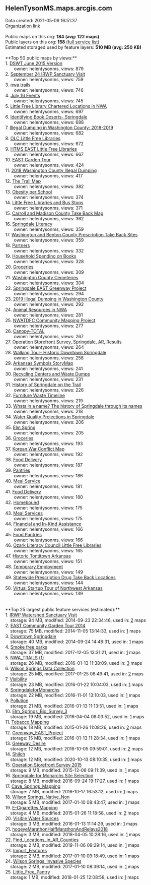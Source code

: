 <h2>HelenTysonMS.maps.arcgis.com</h2> Data created: 2021-05-06 16:51:37 <br /><a target='new' href='https://HelenTysonMS.maps.arcgis.com'>Organization link</a><br /><br />Public maps on this org: <b>184 (avg: 122 maps)</b><br />Public layers on this org: <b>158 </b>(<a target='new' href='https://services.arcgis.com/5aOpjxVgr7iGrPBB/ArcGIS/rest/services'>full service list</a>)<br />Estimated storaged used by feature layers: <b>510 MB (avg: 250 KB)</b><br /><br />**Top 50 public maps by views:**<br />  1. <a target='new' href='https://www.arcgis.com/home/item.html?id=45f578ae71ce433fb7bd0e94892a6daf'>DSWT June 2015 Version</a> <br />  &nbsp;&nbsp;&nbsp;&nbsp; &nbsp;&nbsp;owner: helentysonms, views: 879<br />  2. <a target='new' href='https://www.arcgis.com/home/item.html?id=9cfb67613f4d418f92a1af61e24395bc'>September 24 IRWP Sanctuary Visit</a> <br />  &nbsp;&nbsp;&nbsp;&nbsp; &nbsp;&nbsp;owner: helentysonms, views: 759<br />  3. <a target='new' href='https://www.arcgis.com/home/item.html?id=19b2fdfff5d1496c9b53d4296e9d7c2e'>nwa trails</a> <br />  &nbsp;&nbsp;&nbsp;&nbsp; &nbsp;&nbsp;owner: helentysonms, views: 746<br />  4. <a target='new' href='https://www.arcgis.com/home/item.html?id=618f73e7ad0b453c88ec6e1fa1f66ae6'>July 16 Events</a> <br />  &nbsp;&nbsp;&nbsp;&nbsp; &nbsp;&nbsp;owner: helentysonms, views: 745<br />  5. <a target='new' href='https://www.arcgis.com/home/item.html?id=c897f81c44cb432d8c3e9b2456708156'>Little Free Library Chartered Locations in NWA</a> <br />  &nbsp;&nbsp;&nbsp;&nbsp; &nbsp;&nbsp;owner: helentysonms, views: 697<br />  6. <a target='new' href='https://www.arcgis.com/home/item.html?id=ee5ef7cc1501470f976aa790af9b6649'>Identifying Book Deserts- Springdale</a> <br />  &nbsp;&nbsp;&nbsp;&nbsp; &nbsp;&nbsp;owner: helentysonms, views: 688<br />  7. <a target='new' href='https://www.arcgis.com/home/item.html?id=a6d7ceb5d2fa493db27157bf9ae9ea57'>Illegal Dumping in Washington County: 2018-2019</a> <br />  &nbsp;&nbsp;&nbsp;&nbsp; &nbsp;&nbsp;owner: helentysonms, views: 682<br />  8. <a target='new' href='https://www.arcgis.com/home/item.html?id=94a69f0f6e654575ab345e9fc01fa281'>OLC Little Free Libraries</a> <br />  &nbsp;&nbsp;&nbsp;&nbsp; &nbsp;&nbsp;owner: helentysonms, views: 672<br />  9. <a target='new' href='https://www.arcgis.com/home/item.html?id=1223f719287c49e5b006d7645788b5c4'>HTMS EAST Little Free Libraries</a> <br />  &nbsp;&nbsp;&nbsp;&nbsp; &nbsp;&nbsp;owner: helentysonms, views: 667<br />  10. <a target='new' href='https://www.arcgis.com/home/item.html?id=777b5a67305f4338a060ff8daf0536d3'>EAST Garden Tour</a> <br />  &nbsp;&nbsp;&nbsp;&nbsp; &nbsp;&nbsp;owner: helentysonms, views: 424<br />  11. <a target='new' href='https://www.arcgis.com/home/item.html?id=7823cb3440a346e29626684da81f60cc'>2018 Washington County Illegal Dumping</a> <br />  &nbsp;&nbsp;&nbsp;&nbsp; &nbsp;&nbsp;owner: helentysonms, views: 417<br />  12. <a target='new' href='https://www.arcgis.com/home/item.html?id=7e848012941647c5842f05b9fb2c131c'>The Trail Map</a> <br />  &nbsp;&nbsp;&nbsp;&nbsp; &nbsp;&nbsp;owner: helentysonms, views: 382<br />  13. <a target='new' href='https://www.arcgis.com/home/item.html?id=4b1dce08aa48441eb3550f69e51c0ce9'>Obesity per School</a> <br />  &nbsp;&nbsp;&nbsp;&nbsp; &nbsp;&nbsp;owner: helentysonms, views: 374<br />  14. <a target='new' href='https://www.arcgis.com/home/item.html?id=87e5829f0c944a7e90d8223ffb027e2f'>Little Free Libraries and Bus Stops</a> <br />  &nbsp;&nbsp;&nbsp;&nbsp; &nbsp;&nbsp;owner: helentysonms, views: 371<br />  15. <a target='new' href='https://www.arcgis.com/home/item.html?id=b175f9589f88438aa3c0a87bf05c8945'>Carroll and Madison County Take Back Map</a> <br />  &nbsp;&nbsp;&nbsp;&nbsp; &nbsp;&nbsp;owner: helentysonms, views: 362<br />  16. <a target='new' href='https://www.arcgis.com/home/item.html?id=8281cee4e1644758ac4cfe4e0f49ee8f'>Springdale Literacy</a> <br />  &nbsp;&nbsp;&nbsp;&nbsp; &nbsp;&nbsp;owner: helentysonms, views: 359<br />  17. <a target='new' href='https://www.arcgis.com/home/item.html?id=750a3c140ea44934aad8f87f747aca59'>Washington and Benton County Prescription Take Back Sites</a> <br />  &nbsp;&nbsp;&nbsp;&nbsp; &nbsp;&nbsp;owner: helentysonms, views: 359<br />  18. <a target='new' href='https://www.arcgis.com/home/item.html?id=5dd78281c0514bf58a2a5b9ca6a993fa'>Partners</a> <br />  &nbsp;&nbsp;&nbsp;&nbsp; &nbsp;&nbsp;owner: helentysonms, views: 332<br />  19. <a target='new' href='https://www.arcgis.com/home/item.html?id=2678c28e08b3412ebadcf6c21f2f0848'>Household Spending on Books</a> <br />  &nbsp;&nbsp;&nbsp;&nbsp; &nbsp;&nbsp;owner: helentysonms, views: 328<br />  20. <a target='new' href='https://www.arcgis.com/home/item.html?id=a00ef31df0c64546b232ead41d92cd70'>  Groceries</a> <br />  &nbsp;&nbsp;&nbsp;&nbsp; &nbsp;&nbsp;owner: helentysonms, views: 309<br />  21. <a target='new' href='https://www.arcgis.com/home/item.html?id=f165bc84fe52477ab357dd281d911380'>Washington County Cemeteries</a> <br />  &nbsp;&nbsp;&nbsp;&nbsp; &nbsp;&nbsp;owner: helentysonms, views: 304<br />  22. <a target='new' href='https://www.arcgis.com/home/item.html?id=083589b6d3f54fe2818e58613a899806'>Springdale EAST Greenway Project</a> <br />  &nbsp;&nbsp;&nbsp;&nbsp; &nbsp;&nbsp;owner: helentysonms, views: 294<br />  23. <a target='new' href='https://www.arcgis.com/home/item.html?id=a9513a8ad5aa4fbbadd92d2712e33637'>2019 Illegal Dumping in Washington County</a> <br />  &nbsp;&nbsp;&nbsp;&nbsp; &nbsp;&nbsp;owner: helentysonms, views: 292<br />  24. <a target='new' href='https://www.arcgis.com/home/item.html?id=ceb75a52430d4da1baf0fc820214dd05'>Animal Resources in NWA</a> <br />  &nbsp;&nbsp;&nbsp;&nbsp; &nbsp;&nbsp;owner: helentysonms, views: 281<br />  25. <a target='new' href='https://www.arcgis.com/home/item.html?id=1b20415ef96b46bcb477db53777ece55'>NWATDFC Community Mapping Project</a> <br />  &nbsp;&nbsp;&nbsp;&nbsp; &nbsp;&nbsp;owner: helentysonms, views: 277<br />  26. <a target='new' href='https://www.arcgis.com/home/item.html?id=ac7d4ad0660e4cdfac311bb532bff1df'>Canopy-TOTAL</a> <br />  &nbsp;&nbsp;&nbsp;&nbsp; &nbsp;&nbsp;owner: helentysonms, views: 267<br />  27. <a target='new' href='https://www.arcgis.com/home/item.html?id=20f702f742244a8ba02c2eaec1d3ed98'>Operation Storefront Survey, Springdale, AR, Results</a> <br />  &nbsp;&nbsp;&nbsp;&nbsp; &nbsp;&nbsp;owner: helentysonms, views: 264<br />  28. <a target='new' href='https://www.arcgis.com/home/item.html?id=21f73ac2522144b2877e303ea3053384'>Walking Tour- Historic Downtown Springdale</a> <br />  &nbsp;&nbsp;&nbsp;&nbsp; &nbsp;&nbsp;owner: helentysonms, views: 258<br />  29. <a target='new' href='https://www.arcgis.com/home/item.html?id=2cab6837f33d4efa9aa157d82718dff8'>Arkansas Symbols StoryMap</a> <br />  &nbsp;&nbsp;&nbsp;&nbsp; &nbsp;&nbsp;owner: helentysonms, views: 241<br />  30. <a target='new' href='https://www.arcgis.com/home/item.html?id=ec2c322a41e44fe9acd3414d862d37cb'>Recycling Centers and Waste Dumps</a> <br />  &nbsp;&nbsp;&nbsp;&nbsp; &nbsp;&nbsp;owner: helentysonms, views: 231<br />  31. <a target='new' href='https://www.arcgis.com/home/item.html?id=dbbf6414ccea45cbbe1e7c58ab64c62a'>History of Springdale on the Trail</a> <br />  &nbsp;&nbsp;&nbsp;&nbsp; &nbsp;&nbsp;owner: helentysonms, views: 226<br />  32. <a target='new' href='https://www.arcgis.com/home/item.html?id=4a1f1cb792584206bd2dd9d3f31429c2'>Furniture Waste Timeline</a> <br />  &nbsp;&nbsp;&nbsp;&nbsp; &nbsp;&nbsp;owner: helentysonms, views: 219<br />  33. <a target='new' href='https://www.arcgis.com/home/item.html?id=6a6f7cf96b224b6abefaf8f5026eee24'>Whats in a name? The history of Springdale through its names</a> <br />  &nbsp;&nbsp;&nbsp;&nbsp; &nbsp;&nbsp;owner: helentysonms, views: 218<br />  34. <a target='new' href='https://www.arcgis.com/home/item.html?id=3c8d3d2d507b460ab058040f8ad434dc'>Water Quality Projections in Springdale</a> <br />  &nbsp;&nbsp;&nbsp;&nbsp; &nbsp;&nbsp;owner: helentysonms, views: 206<br />  35. <a target='new' href='https://www.arcgis.com/home/item.html?id=3bf65d5ea4144bf4a7040259d5140fb9'>Elm Spring</a> <br />  &nbsp;&nbsp;&nbsp;&nbsp; &nbsp;&nbsp;owner: helentysonms, views: 205<br />  36. <a target='new' href='https://www.arcgis.com/home/item.html?id=29221954f9544edabdeb987364192a13'> Groceries</a> <br />  &nbsp;&nbsp;&nbsp;&nbsp; &nbsp;&nbsp;owner: helentysonms, views: 193<br />  37. <a target='new' href='https://www.arcgis.com/home/item.html?id=2980a55d3e3a4843abb46091915df613'>Korean War Conflict Map</a> <br />  &nbsp;&nbsp;&nbsp;&nbsp; &nbsp;&nbsp;owner: helentysonms, views: 192<br />  38. <a target='new' href='https://www.arcgis.com/home/item.html?id=843e25b8b9824155880aeb75a3ba30bb'> Food Delivery</a> <br />  &nbsp;&nbsp;&nbsp;&nbsp; &nbsp;&nbsp;owner: helentysonms, views: 187<br />  39. <a target='new' href='https://www.arcgis.com/home/item.html?id=086037b683194b20a704e3834db25620'>Pantries</a> <br />  &nbsp;&nbsp;&nbsp;&nbsp; &nbsp;&nbsp;owner: helentysonms, views: 186<br />  40. <a target='new' href='https://www.arcgis.com/home/item.html?id=92a8ab1909664d678c504eca97be7a2f'>Meal Service</a> <br />  &nbsp;&nbsp;&nbsp;&nbsp; &nbsp;&nbsp;owner: helentysonms, views: 181<br />  41. <a target='new' href='https://www.arcgis.com/home/item.html?id=5b72bb7a874f4174a26e99b4b5ac2300'>Food Delivery</a> <br />  &nbsp;&nbsp;&nbsp;&nbsp; &nbsp;&nbsp;owner: helentysonms, views: 180<br />  42. <a target='new' href='https://www.arcgis.com/home/item.html?id=55128d5102a14380a38333d09be92cfb'>Homebound</a> <br />  &nbsp;&nbsp;&nbsp;&nbsp; &nbsp;&nbsp;owner: helentysonms, views: 175<br />  43. <a target='new' href='https://www.arcgis.com/home/item.html?id=cf256deaa811406888eb88dc5b5e0bd9'>Meal Services</a> <br />  &nbsp;&nbsp;&nbsp;&nbsp; &nbsp;&nbsp;owner: helentysonms, views: 175<br />  44. <a target='new' href='https://www.arcgis.com/home/item.html?id=b152163a0c9240f7ab21d8069b08a5d8'>Financial and In-Kind Assistance </a> <br />  &nbsp;&nbsp;&nbsp;&nbsp; &nbsp;&nbsp;owner: helentysonms, views: 166<br />  45. <a target='new' href='https://www.arcgis.com/home/item.html?id=0c0d8fc416074db2aa8eb876c653673d'>Food Pantries</a> <br />  &nbsp;&nbsp;&nbsp;&nbsp; &nbsp;&nbsp;owner: helentysonms, views: 166<br />  46. <a target='new' href='https://www.arcgis.com/home/item.html?id=9503967fce644989959c1774fc32591a'>Ozark Literacy Council Little Free Libraries</a> <br />  &nbsp;&nbsp;&nbsp;&nbsp; &nbsp;&nbsp;owner: helentysonms, views: 165<br />  47. <a target='new' href='https://www.arcgis.com/home/item.html?id=c8c0fcefe2f44f4aa1d4f74b8b7860b7'>Historic Tontitown Arkansas</a> <br />  &nbsp;&nbsp;&nbsp;&nbsp; &nbsp;&nbsp;owner: helentysonms, views: 151<br />  48. <a target='new' href='https://www.arcgis.com/home/item.html?id=1375232b9bcf4d40851414bea5268bd3'>Temporary Employment </a> <br />  &nbsp;&nbsp;&nbsp;&nbsp; &nbsp;&nbsp;owner: helentysonms, views: 149<br />  49. <a target='new' href='https://www.arcgis.com/home/item.html?id=3253d02a344d42be870a231e86fa4ccb'>Statewide Prescription Drug Take Back Locations</a> <br />  &nbsp;&nbsp;&nbsp;&nbsp; &nbsp;&nbsp;owner: helentysonms, views: 144<br />  50. <a target='new' href='https://www.arcgis.com/home/item.html?id=2804d1edf9404882b3d0945907d7683d'>Virtual Startup Tour of Northwest Arkansas</a> <br />  &nbsp;&nbsp;&nbsp;&nbsp; &nbsp;&nbsp;owner: helentysonms, views: 139<br /><br /><br />**Top 25 largest public feature services (estimated):**<br /> 1. <a target='new' href='https://www.arcgis.com/home/item.html?id=fea2400289f64eb59c003a89bc943aa6'>IRWP Watershed Sanctuary Visit</a><br /> &nbsp;&nbsp;&nbsp;&nbsp;storage: 94 MB, modified: 2014-09-23 22:34:46,  used in: <a target='new' href='https://ed-ind-tb.s3-us-west-1.amazonaws.com/ADI/fea2400289f64eb59c003a89bc943aa6.html'> 2</a> maps<br /> 2. <a target='new' href='https://www.arcgis.com/home/item.html?id=3bd68c01c62b48fdb0a9329912fd8438'>EAST Community Garden Tour 2014</a><br /> &nbsp;&nbsp;&nbsp;&nbsp;storage: 75 MB, modified: 2014-11-05 13:14:33,  used in: <a target='new' href='https://ed-ind-tb.s3-us-west-1.amazonaws.com/ADI/3bd68c01c62b48fdb0a9329912fd8438.html'> 1</a> maps<br /> 3. <a target='new' href='https://www.arcgis.com/home/item.html?id=315b846ce1534136aa9d89a61afcd133'>Downtown Springdale</a><br /> &nbsp;&nbsp;&nbsp;&nbsp;storage: 40 MB, modified: 2014-09-24 14:46:31,  used in: <a target='new' href='https://ed-ind-tb.s3-us-west-1.amazonaws.com/ADI/315b846ce1534136aa9d89a61afcd133.html'> 1</a> maps<br /> 4. <a target='new' href='https://www.arcgis.com/home/item.html?id=d0d6681f641c45478341014119b2dee4'>Smoke free parks</a><br /> &nbsp;&nbsp;&nbsp;&nbsp;storage: 37 MB, modified: 2017-12-05 13:31:21,  used in: <a target='new' href='https://ed-ind-tb.s3-us-west-1.amazonaws.com/ADI/d0d6681f641c45478341014119b2dee4.html'> 1</a> maps<br /> 5. <a target='new' href='https://www.arcgis.com/home/item.html?id=e9b5c148bcd64f1b9db2da7e7223d1e5'>NWA_TRAILS (1)</a><br /> &nbsp;&nbsp;&nbsp;&nbsp;storage: 26 MB, modified: 2016-01-13 11:38:09,  used in: <a target='new' href='https://ed-ind-tb.s3-us-west-1.amazonaws.com/ADI/e9b5c148bcd64f1b9db2da7e7223d1e5.html'> 3</a> maps<br /> 6. <a target='new' href='https://www.arcgis.com/home/item.html?id=da590533009a484d9976377a48ecbae2'>Wilson Springs Data Collection</a><br /> &nbsp;&nbsp;&nbsp;&nbsp;storage: 25 MB, modified: 2017-01-25 08:49:41,  used in: <a target='new' href='https://ed-ind-tb.s3-us-west-1.amazonaws.com/ADI/da590533009a484d9976377a48ecbae2.html'> 2</a> maps<br /> 7. <a target='new' href='https://www.arcgis.com/home/item.html?id=3ae18e4d05bd43f38d568a51481bf9e8'>Visibility</a><br /> &nbsp;&nbsp;&nbsp;&nbsp;storage: 23 MB, modified: 2016-01-22 10:04:03,  used in: <a target='new' href='https://ed-ind-tb.s3-us-west-1.amazonaws.com/ADI/3ae18e4d05bd43f38d568a51481bf9e8.html'> 1</a> maps<br /> 8. <a target='new' href='https://www.arcgis.com/home/item.html?id=b9dca0d8682d4496b2d2e32eb73072f5'>SpringdaleforMonarchs</a><br /> &nbsp;&nbsp;&nbsp;&nbsp;storage: 22 MB, modified: 2016-11-01 13:10:03,  used in: <a target='new' href='https://ed-ind-tb.s3-us-west-1.amazonaws.com/ADI/b9dca0d8682d4496b2d2e32eb73072f5.html'> 1</a> maps<br /> 9. <a target='new' href='https://www.arcgis.com/home/item.html?id=296212aedb484588aaad748029a58c29'>Pollution</a><br /> &nbsp;&nbsp;&nbsp;&nbsp;storage: 21 MB, modified: 2016-01-13 11:13:51,  used in: <a target='new' href='https://ed-ind-tb.s3-us-west-1.amazonaws.com/ADI/296212aedb484588aaad748029a58c29.html'> 1</a> maps<br /> 10. <a target='new' href='https://www.arcgis.com/home/item.html?id=80da89f8aa134f9db092e1836431ca7b'>Elm_Springs_Bio_Survey_3</a><br /> &nbsp;&nbsp;&nbsp;&nbsp;storage: 19 MB, modified: 2016-04-04 08:03:52,  used in: <a target='new' href='https://ed-ind-tb.s3-us-west-1.amazonaws.com/ADI/80da89f8aa134f9db092e1836431ca7b.html'> 1</a> maps<br /> 11. <a target='new' href='https://www.arcgis.com/home/item.html?id=cba8d0372851476c985c6a6b8d8dc222'>Tobacco Mapping</a><br /> &nbsp;&nbsp;&nbsp;&nbsp;storage: 18 MB, modified: 2015-01-26 11:08:26,  used in: <a target='new' href='https://ed-ind-tb.s3-us-west-1.amazonaws.com/ADI/cba8d0372851476c985c6a6b8d8dc222.html'> 2</a> maps<br /> 12. <a target='new' href='https://www.arcgis.com/home/item.html?id=c86d8350f56c4d0dbf7cbd2b6f5fff93'>Greenway_EAST_Project</a><br /> &nbsp;&nbsp;&nbsp;&nbsp;storage: 15 MB, modified: 2016-01-13 11:28:34,  used in: <a target='new' href='https://ed-ind-tb.s3-us-west-1.amazonaws.com/ADI/c86d8350f56c4d0dbf7cbd2b6f5fff93.html'> 1</a> maps<br /> 13. <a target='new' href='https://www.arcgis.com/home/item.html?id=7c83c7dac2bb40d29a8bd258fa0ce4e5'>Greeway_Desire</a><br /> &nbsp;&nbsp;&nbsp;&nbsp;storage: 12 MB, modified: 2016-10-05 09:59:01,  used in: <a target='new' href='https://ed-ind-tb.s3-us-west-1.amazonaws.com/ADI/7c83c7dac2bb40d29a8bd258fa0ce4e5.html'> 2</a> maps<br /> 14. <a target='new' href='https://www.arcgis.com/home/item.html?id=211b6f9c28724d2fb526c6350a0f2be8'>Shiloh</a><br /> &nbsp;&nbsp;&nbsp;&nbsp;storage: 12 MB, modified: 2020-10-13 08:10:35,  used in: <a target='new' href='https://ed-ind-tb.s3-us-west-1.amazonaws.com/ADI/211b6f9c28724d2fb526c6350a0f2be8.html'> 1</a> maps<br /> 15. <a target='new' href='https://www.arcgis.com/home/item.html?id=218346ce8f3244f98a2a529b1721952f'>Operation Storefront Survey 2015</a><br /> &nbsp;&nbsp;&nbsp;&nbsp;storage: 9 MB, modified: 2015-12-08 09:11:39,  used in: <a target='new' href='https://ed-ind-tb.s3-us-west-1.amazonaws.com/ADI/218346ce8f3244f98a2a529b1721952f.html'> 1</a> maps<br /> 16. <a target='new' href='https://www.arcgis.com/home/item.html?id=a627848a711a4651b23dd05e6e14948a'>Springdale for Monarchs Site Selection</a><br /> &nbsp;&nbsp;&nbsp;&nbsp;storage: 8 MB, modified: 2016-09-24 19:17:27,  used in: <a target='new' href='https://ed-ind-tb.s3-us-west-1.amazonaws.com/ADI/a627848a711a4651b23dd05e6e14948a.html'> 1</a> maps<br /> 17. <a target='new' href='https://www.arcgis.com/home/item.html?id=22cff52d9975474bb5c690e43171062c'>Cave_Springs_Mapping</a><br /> &nbsp;&nbsp;&nbsp;&nbsp;storage: 7 MB, modified: 2016-10-17 16:53:12,  used in: <a target='new' href='https://ed-ind-tb.s3-us-west-1.amazonaws.com/ADI/22cff52d9975474bb5c690e43171062c.html'> 1</a> maps<br /> 18. <a target='new' href='https://www.arcgis.com/home/item.html?id=28c91ceaa7704c939c12a62b26b79c94'>Wilson Springs_Native_Non</a><br /> &nbsp;&nbsp;&nbsp;&nbsp;storage: 5 MB, modified: 2017-01-10 08:43:47,  used in: <a target='new' href='https://ed-ind-tb.s3-us-west-1.amazonaws.com/ADI/28c91ceaa7704c939c12a62b26b79c94.html'> 1</a> maps<br /> 19. <a target='new' href='https://www.arcgis.com/home/item.html?id=1431bdf2048f45908c954b0b75da0843'>E-Cigarettes Mapping</a><br /> &nbsp;&nbsp;&nbsp;&nbsp;storage: 4 MB, modified: 2015-01-26 11:18:58,  used in: <a target='new' href='https://ed-ind-tb.s3-us-west-1.amazonaws.com/ADI/1431bdf2048f45908c954b0b75da0843.html'> 2</a> maps<br /> 20. <a target='new' href='https://www.arcgis.com/home/item.html?id=1593894d62a74917ae70d4e7e5649e84'>Visible Water Sources</a><br /> &nbsp;&nbsp;&nbsp;&nbsp;storage: 3 MB, modified: 2016-01-13 11:14:29,  used in: <a target='new' href='https://ed-ind-tb.s3-us-west-1.amazonaws.com/ADI/1593894d62a74917ae70d4e7e5649e84.html'> 1</a> maps<br /> 21. <a target='new' href='https://www.arcgis.com/home/item.html?id=71971c72a0f845a5a8b3224e0c03b2b1'>hogeyeMarathonHalfMarathonAndRelays2018</a><br /> &nbsp;&nbsp;&nbsp;&nbsp;storage: 3 MB, modified: 2018-04-05 10:28:16,  used in: <a target='new' href='https://ed-ind-tb.s3-us-west-1.amazonaws.com/ADI/71971c72a0f845a5a8b3224e0c03b2b1.html'> 1</a> maps<br /> 22. <a target='new' href='https://www.arcgis.com/home/item.html?id=0af66c16935143dfba6a00c3c8a9267a'>Find_Locations_in_AR_Counties</a><br /> &nbsp;&nbsp;&nbsp;&nbsp;storage: 2 MB, modified: 2019-11-06 09:29:14,  used in: <a target='new' href='https://ed-ind-tb.s3-us-west-1.amazonaws.com/ADI/0af66c16935143dfba6a00c3c8a9267a.html'> 1</a> maps<br /> 23. <a target='new' href='https://www.arcgis.com/home/item.html?id=f668aa20f9004bafbc9323c8390ed878'>Import_Features</a><br /> &nbsp;&nbsp;&nbsp;&nbsp;storage: 2 MB, modified: 2017-01-10 09:18:49,  used in: <a target='new' href='https://ed-ind-tb.s3-us-west-1.amazonaws.com/ADI/f668aa20f9004bafbc9323c8390ed878.html'> 1</a> maps<br /> 24. <a target='new' href='https://www.arcgis.com/home/item.html?id=837365423f2f43738a23367ca5bb5750'>Wilson Springs_Invasive Species</a><br /> &nbsp;&nbsp;&nbsp;&nbsp;storage: 2 MB, modified: 2017-01-10 08:39:14,  used in: <a target='new' href='https://ed-ind-tb.s3-us-west-1.amazonaws.com/ADI/837365423f2f43738a23367ca5bb5750.html'> 1</a> maps<br /> 25. <a target='new' href='https://www.arcgis.com/home/item.html?id=9818c238afdb453daa3543fc9158f555'>Little_Free_Pantry</a><br /> &nbsp;&nbsp;&nbsp;&nbsp;storage: 1 MB, modified: 2018-01-25 12:08:58,  used in: <a target='new' href='https://ed-ind-tb.s3-us-west-1.amazonaws.com/ADI/9818c238afdb453daa3543fc9158f555.html'> 1</a> maps<br />